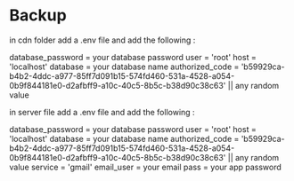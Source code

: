 # Backup

in cdn folder add a .env file and add the following :

database_password = your database password
user = 'root'
host = 'localhost'
database = your database name
authorized_code = 'b59929ca-b4b2-4ddc-a977-85ff7d091b15-574fd460-531a-4528-a054-0b9f844181e0-d2afbff9-a10c-40c5-8b5c-b38d90c38c63' || any random value

in server file add a .env file and add the following :

database_password = your database password
user = 'root'
host = 'localhost'
database = your database name
authorized_code = 'b59929ca-b4b2-4ddc-a977-85ff7d091b15-574fd460-531a-4528-a054-0b9f844181e0-d2afbff9-a10c-40c5-8b5c-b38d90c38c63' || any random value
service = 'gmail'
email_user = your email
pass = your app password

